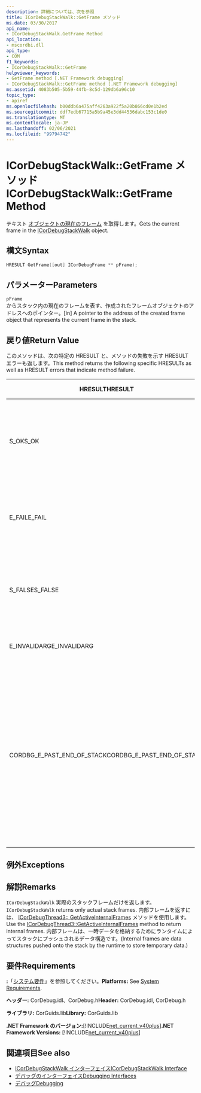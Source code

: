 ```yaml
---
description: 詳細については、次を参照
title: ICorDebugStackWalk::GetFrame メソッド
ms.date: 03/30/2017
api_name:
- ICorDebugStackWalk.GetFrame Method
api_location:
- mscordbi.dll
api_type:
- COM
f1_keywords:
- ICorDebugStackWalk::GetFrame
helpviewer_keywords:
- GetFrame method [.NET Framework debugging]
- ICorDebugStackWalk::GetFrame method [.NET Framework debugging]
ms.assetid: 4083b505-5b59-44fb-8c5d-129db6a96c10
topic_type:
- apiref
ms.openlocfilehash: b00ddb6a475aff4263a922f5a20b866cd0e1b2ed
ms.sourcegitcommit: ddf7edb67715a5b9a45e3dd44536dabc153c1de0
ms.translationtype: MT
ms.contentlocale: ja-JP
ms.lasthandoff: 02/06/2021
ms.locfileid: "99794742"
---
```

# <a name="icordebugstackwalkgetframe-method"></a><span data-ttu-id="83c24-103">ICorDebugStackWalk::GetFrame メソッド</span><span class="sxs-lookup"><span data-stu-id="83c24-103">ICorDebugStackWalk::GetFrame Method</span></span>

<span data-ttu-id="83c24-104">テキスト [オブジェクトの現在のフレーム](icordebugstackwalk-interface.md) を取得します。</span><span class="sxs-lookup"><span data-stu-id="83c24-104">Gets the current frame in the [ICorDebugStackWalk](icordebugstackwalk-interface.md) object.</span></span>  
  
## <a name="syntax"></a><span data-ttu-id="83c24-105">構文</span><span class="sxs-lookup"><span data-stu-id="83c24-105">Syntax</span></span>  
  
```cpp  
HRESULT GetFrame([out] ICorDebugFrame ** pFrame);  
```  
  
## <a name="parameters"></a><span data-ttu-id="83c24-106">パラメーター</span><span class="sxs-lookup"><span data-stu-id="83c24-106">Parameters</span></span>  

 `pFrame`  
 <span data-ttu-id="83c24-107">からスタック内の現在のフレームを表す、作成されたフレームオブジェクトのアドレスへのポインター。</span><span class="sxs-lookup"><span data-stu-id="83c24-107">[in] A pointer to the address of the created frame object that represents the current frame in the stack.</span></span>  
  
## <a name="return-value"></a><span data-ttu-id="83c24-108">戻り値</span><span class="sxs-lookup"><span data-stu-id="83c24-108">Return Value</span></span>  

 <span data-ttu-id="83c24-109">このメソッドは、次の特定の HRESULT と、メソッドの失敗を示す HRESULT エラーも返します。</span><span class="sxs-lookup"><span data-stu-id="83c24-109">This method returns the following specific HRESULTs as well as HRESULT errors that indicate method failure.</span></span>  
  
|<span data-ttu-id="83c24-110">HRESULT</span><span class="sxs-lookup"><span data-stu-id="83c24-110">HRESULT</span></span>|<span data-ttu-id="83c24-111">説明</span><span class="sxs-lookup"><span data-stu-id="83c24-111">Description</span></span>|  
|-------------|-----------------|  
|<span data-ttu-id="83c24-112">S_OK</span><span class="sxs-lookup"><span data-stu-id="83c24-112">S_OK</span></span>|<span data-ttu-id="83c24-113">ランタイムは、現在のフレームを正常に返しました。</span><span class="sxs-lookup"><span data-stu-id="83c24-113">The runtime successfully returned the current frame.</span></span>|  
|<span data-ttu-id="83c24-114">E_FAIL</span><span class="sxs-lookup"><span data-stu-id="83c24-114">E_FAIL</span></span>|<span data-ttu-id="83c24-115">現在のフレームは返されませんでした。</span><span class="sxs-lookup"><span data-stu-id="83c24-115">The current frame was not returned.</span></span>|  
|<span data-ttu-id="83c24-116">S_FALSE</span><span class="sxs-lookup"><span data-stu-id="83c24-116">S_FALSE</span></span>|<span data-ttu-id="83c24-117">現在のフレームはネイティブスタックフレームです。</span><span class="sxs-lookup"><span data-stu-id="83c24-117">The current frame is a native stack frame.</span></span>|  
|<span data-ttu-id="83c24-118">E_INVALIDARG</span><span class="sxs-lookup"><span data-stu-id="83c24-118">E_INVALIDARG</span></span>|<span data-ttu-id="83c24-119">`pFrame` が null です。</span><span class="sxs-lookup"><span data-stu-id="83c24-119">`pFrame` is null.</span></span>|  
|<span data-ttu-id="83c24-120">CORDBG_E_PAST_END_OF_STACK</span><span class="sxs-lookup"><span data-stu-id="83c24-120">CORDBG_E_PAST_END_OF_STACK</span></span>|<span data-ttu-id="83c24-121">フレームポインターは既にスタックの末尾にあります。そのため、追加のフレームにアクセスすることはできません。</span><span class="sxs-lookup"><span data-stu-id="83c24-121">The frame pointer is already at the end of the stack; therefore, no additional frames can be accessed.</span></span>|  
  
## <a name="exceptions"></a><span data-ttu-id="83c24-122">例外</span><span class="sxs-lookup"><span data-stu-id="83c24-122">Exceptions</span></span>  
  
## <a name="remarks"></a><span data-ttu-id="83c24-123">解説</span><span class="sxs-lookup"><span data-stu-id="83c24-123">Remarks</span></span>  

 <span data-ttu-id="83c24-124">`ICorDebugStackWalk` 実際のスタックフレームだけを返します。</span><span class="sxs-lookup"><span data-stu-id="83c24-124">`ICorDebugStackWalk` returns only actual stack frames.</span></span> <span data-ttu-id="83c24-125">内部フレームを返すには、 [ICorDebugThread3:: GetActiveInternalFrames](icordebugthread3-getactiveinternalframes-method.md) メソッドを使用します。</span><span class="sxs-lookup"><span data-stu-id="83c24-125">Use the [ICorDebugThread3::GetActiveInternalFrames](icordebugthread3-getactiveinternalframes-method.md) method to return internal frames.</span></span> <span data-ttu-id="83c24-126">内部フレームは、一時データを格納するためにランタイムによってスタックにプッシュされるデータ構造です。</span><span class="sxs-lookup"><span data-stu-id="83c24-126">(Internal frames are data structures pushed onto the stack by the runtime to store temporary data.)</span></span>  
  
## <a name="requirements"></a><span data-ttu-id="83c24-127">要件</span><span class="sxs-lookup"><span data-stu-id="83c24-127">Requirements</span></span>  

 <span data-ttu-id="83c24-128">**:**「[システム要件](../../get-started/system-requirements.md)」を参照してください。</span><span class="sxs-lookup"><span data-stu-id="83c24-128">**Platforms:** See [System Requirements](../../get-started/system-requirements.md).</span></span>  
  
 <span data-ttu-id="83c24-129">**ヘッダー:** CorDebug.idl、CorDebug.h</span><span class="sxs-lookup"><span data-stu-id="83c24-129">**Header:** CorDebug.idl, CorDebug.h</span></span>  
  
 <span data-ttu-id="83c24-130">**ライブラリ:** CorGuids.lib</span><span class="sxs-lookup"><span data-stu-id="83c24-130">**Library:** CorGuids.lib</span></span>  
  
 <span data-ttu-id="83c24-131">**.NET Framework のバージョン:**[!INCLUDE[net_current_v40plus](../../../../includes/net-current-v40plus-md.md)]</span><span class="sxs-lookup"><span data-stu-id="83c24-131">**.NET Framework Versions:** [!INCLUDE[net_current_v40plus](../../../../includes/net-current-v40plus-md.md)]</span></span>  
  
## <a name="see-also"></a><span data-ttu-id="83c24-132">関連項目</span><span class="sxs-lookup"><span data-stu-id="83c24-132">See also</span></span>

- [<span data-ttu-id="83c24-133">ICorDebugStackWalk インターフェイス</span><span class="sxs-lookup"><span data-stu-id="83c24-133">ICorDebugStackWalk Interface</span></span>](icordebugstackwalk-interface.md)
- [<span data-ttu-id="83c24-134">デバッグのインターフェイス</span><span class="sxs-lookup"><span data-stu-id="83c24-134">Debugging Interfaces</span></span>](debugging-interfaces.md)
- [<span data-ttu-id="83c24-135">デバッグ</span><span class="sxs-lookup"><span data-stu-id="83c24-135">Debugging</span></span>](index.md)

